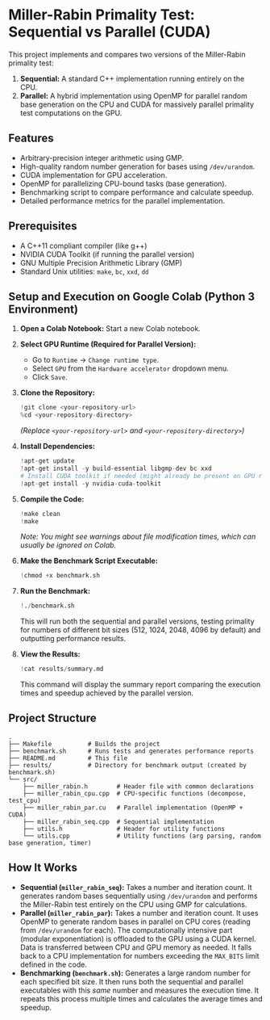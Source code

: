 # Miller-Rabin Primality Test: Sequential vs Parallel (CUDA)

This project implements and compares two versions of the Miller-Rabin primality test:
1.  **Sequential:** A standard C++ implementation running entirely on the CPU.
2.  **Parallel:** A hybrid implementation using OpenMP for parallel random base generation on the CPU and CUDA for massively parallel primality test computations on the GPU.

## Features

*   Arbitrary-precision integer arithmetic using GMP.
*   High-quality random number generation for bases using `/dev/urandom`.
*   CUDA implementation for GPU acceleration.
*   OpenMP for parallelizing CPU-bound tasks (base generation).
*   Benchmarking script to compare performance and calculate speedup.
*   Detailed performance metrics for the parallel implementation.

## Prerequisites

*   A C++11 compliant compiler (like g++)
*   NVIDIA CUDA Toolkit (if running the parallel version)
*   GNU Multiple Precision Arithmetic Library (GMP)
*   Standard Unix utilities: `make`, `bc`, `xxd`, `dd`

## Setup and Execution on Google Colab (Python 3 Environment)

1.  **Open a Colab Notebook:** Start a new Colab notebook.

2.  **Select GPU Runtime (Required for Parallel Version):**
    *   Go to `Runtime` -> `Change runtime type`.
    *   Select `GPU` from the `Hardware accelerator` dropdown menu.
    *   Click `Save`.

3.  **Clone the Repository:**
    ```python
    !git clone <your-repository-url> 
    %cd <your-repository-directory>
    ```
    *(Replace `<your-repository-url>` and `<your-repository-directory>`)*

4.  **Install Dependencies:**
    ```python
    !apt-get update
    !apt-get install -y build-essential libgmp-dev bc xxd 
    # Install CUDA toolkit if needed (might already be present on GPU runtimes)
    !apt-get install -y nvidia-cuda-toolkit 
    ```

5.  **Compile the Code:**
    ```python
    !make clean
    !make
    ```
    *Note: You might see warnings about file modification times, which can usually be ignored on Colab.*

6.  **Make the Benchmark Script Executable:**
    ```python
    !chmod +x benchmark.sh
    ```

7.  **Run the Benchmark:**
    ```python
    !./benchmark.sh
    ```
    This will run both the sequential and parallel versions, testing primality for numbers of different bit sizes (512, 1024, 2048, 4096 by default) and outputting performance results.

8.  **View the Results:**
    ```python
    !cat results/summary.md
    ```
    This command will display the summary report comparing the execution times and speedup achieved by the parallel version.

## Project Structure

```
.
├── Makefile          # Builds the project
├── benchmark.sh      # Runs tests and generates performance reports
├── README.md         # This file
├── results/          # Directory for benchmark output (created by benchmark.sh)
└── src/
    ├── miller_rabin.h        # Header file with common declarations
    ├── miller_rabin_cpu.cpp  # CPU-specific functions (decompose, test_cpu)
    ├── miller_rabin_par.cu   # Parallel implementation (OpenMP + CUDA)
    ├── miller_rabin_seq.cpp  # Sequential implementation
    ├── utils.h               # Header for utility functions
    └── utils.cpp             # Utility functions (arg parsing, random base generation, timer)
```

## How It Works

*   **Sequential (`miller_rabin_seq`):** Takes a number and iteration count. It generates random bases sequentially using `/dev/urandom` and performs the Miller-Rabin test entirely on the CPU using GMP for calculations.
*   **Parallel (`miller_rabin_par`):** Takes a number and iteration count. It uses OpenMP to generate random bases in parallel on CPU cores (reading from `/dev/urandom` for each). The computationally intensive part (modular exponentiation) is offloaded to the GPU using a CUDA kernel. Data is transferred between CPU and GPU memory as needed. It falls back to a CPU implementation for numbers exceeding the `MAX_BITS` limit defined in the code.
*   **Benchmarking (`benchmark.sh`):** Generates a large random number for each specified bit size. It then runs both the sequential and parallel executables with this *same* number and measures the execution time. It repeats this process multiple times and calculates the average times and speedup.
